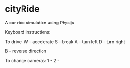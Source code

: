 # cityRide

A car ride simulation using Physijs


Keyboard instructions:

To drive:
W - accelerate
S - break
A - turn left
D - turn right

B - reverse direction

To change cameras:
1 - 
2 -

